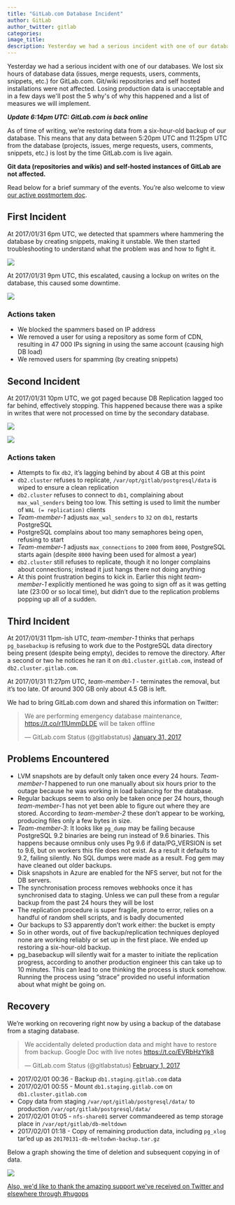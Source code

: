 ```yaml
---
title: "GitLab.com Database Incident"
author: GitLab
author_twitter: gitlab
categories:
image_title:
description: Yesterday we had a serious incident with one of our databases. We lost six hours of database data (issues, merge requests, users, comments, snippets, etc.) for GitLab.com.
---
```


Yesterday we had a serious incident with one of our databases. We lost six hours of database data (issues, merge requests, users, comments, snippets, etc.) for GitLab.com. Git/wiki repositories and self hosted installations were not affected. Losing production data is unacceptable and in a few days we'll post the 5 why's of why this happened and a list of measures we will implement.

_**Update 6:14pm UTC: GitLab.com is back online**_

<!-- more -->

As of time of writing, we’re restoring data from a six-hour-old backup of our database. This means that any data between 5:20pm UTC and 11:25pm UTC from the database (projects, issues, merge requests, users, comments, snippets, etc.) is lost by the time GitLab.com is live again.

**Git data (repositories and wikis) and self-hosted instances of GitLab are not affected.**

Read below for a brief summary of the events. You’re also welcome to view [our active postmortem doc](https://docs.google.com/document/d/1GCK53YDcBWQveod9kfzW-VCxIABGiryG7_z_6jHdVik/pub).

## First Incident


At 2017/01/31 6pm UTC, we detected that spammers where hammering the database by creating snippets, making it unstable. We then started troubleshooting to understand what the problem was and how to fight it.



![](db_incident/snippets.png)

At 2017/01/31 9pm UTC, this escalated, causing a lockup on writes on the database, this caused some downtime.

![](db_incident/locks.png)



### Actions taken

- We blocked the spammers based on IP address
- We removed a user for using a repository as some form of CDN, resulting in 47 000 IPs signing in using the same account (causing high DB load)
- We removed users for spamming (by creating snippets)

## Second Incident

At 2017/01/31 10pm UTC, we got paged because DB Replication lagged too far behind, effectively stopping. This happened because there was a spike in writes that were not processed on time by the secondary database.

![](db_incident/used.png)


![](db_incident/rep_lag.png)

### Actions taken

- Attempts to fix `db2`, it’s lagging behind by about 4 GB at this point
- `db2.cluster` refuses to replicate, `/var/opt/gitlab/postgresql/data` is wiped to ensure a clean replication
- `db2.cluster` refuses to connect to `db1`, complaining about `max_wal_senders` being too low. This setting is used to limit the number of `WAL (= replication)` clients
- _Team-member-1_ adjusts `max_wal_senders` to `32` on `db1`, restarts PostgreSQL
- PostgreSQL complains about too many semaphores being open, refusing to start
- _Team-member-1_ adjusts `max_connections` to `2000` from `8000`, PostgreSQL starts again (despite `8000` having been used for almost a year)
- `db2.cluster` still refuses to replicate, though it no longer complains about connections; instead it just hangs there not doing anything
- At this point frustration begins to kick in. Earlier this night _team-member-1_ explicitly mentioned he was going to sign off as it was getting late (23:00 or so local time), but didn’t due to the replication problems popping up all of a sudden.

## Third Incident

At 2017/01/31 11pm-ish UTC, _team-member-1_ thinks that perhaps `pg_basebackup` is refusing to work due to the PostgreSQL data directory being present (despite being empty), decides to remove the directory. After a second or two he notices he ran it on `db1.cluster.gitlab.com`, instead of `db2.cluster.gitlab.com`.

At 2017/01/31 11:27pm UTC, _team-member-1_ - terminates the removal, but it’s too late. Of around 300 GB only about 4.5 GB is left.

We had to bring GitLab.com down and shared this information on Twitter:

<div class="center">

<blockquote class="twitter-tweet" data-lang="en"><p lang="en" dir="ltr">We are performing emergency database maintenance, <a href="https://t.co/r11UmmDLDE">https://t.co/r11UmmDLDE</a> will be taken offline</p>&mdash; GitLab.com Status (@gitlabstatus) <a href="https://twitter.com/gitlabstatus/status/826572933304827904">January 31, 2017</a></blockquote>
<script async src="//platform.twitter.com/widgets.js" charset="utf-8"></script>

</div>

## Problems Encountered

- LVM snapshots are by default only taken once every 24 hours. _Team-member-1_ happened to run one manually about six hours prior to the outage because he was working in load balancing for the database.
- Regular backups seem to also only be taken once per 24 hours, though _team-member-1_ has not yet been able to figure out where they are stored. According to _team-member-2_ these don’t appear to be working, producing files only a few bytes in size.
- _Team-member-3_: It looks like `pg_dump` may be failing because PostgreSQL 9.2 binaries are being run instead of 9.6 binaries. This happens because omnibus only uses Pg 9.6 if data/PG_VERSION is set to 9.6, but on workers this file does not exist. As a result it defaults to 9.2, failing silently. No SQL dumps were made as a result. Fog gem may have cleaned out older backups.
- Disk snapshots in Azure are enabled for the NFS server, but not for the DB servers.
- The synchronisation process removes webhooks once it has synchronised data to staging. Unless we can pull these from a regular backup from the past 24 hours they will be lost
- The replication procedure is super fragile, prone to error, relies on a handful of random shell scripts, and is badly documented
- Our backups to S3 apparently don’t work either: the bucket is empty
- So in other words, out of five backup/replication techniques deployed none are working reliably or set up in the first place. We ended up restoring a six-hour-old backup.
- pg_basebackup will silently wait for a master to initiate the replication progress, according to another production engineer this can take up to 10 minutes. This can lead to one thinking the process is stuck somehow. Running the process using “strace” provided no useful information about what might be going on.

## Recovery


We’re working on recovering right now by using a backup of the database from a staging database.

<div class="center">

<blockquote class="twitter-tweet" data-lang="en"><p lang="en" dir="ltr">We accidentally deleted production data and might have to restore from backup. Google Doc with live notes <a href="https://t.co/EVRbHzYlk8">https://t.co/EVRbHzYlk8</a></p>&mdash; GitLab.com Status (@gitlabstatus) <a href="https://twitter.com/gitlabstatus/status/826591961444384768">February 1, 2017</a></blockquote>
<script async src="//platform.twitter.com/widgets.js" charset="utf-8"></script>

</div>

- 2017/02/01 00:36 - Backup `db1.staging.gitlab.com` data
- 2017/02/01 00:55 - Mount `db1.staging.gitlab.com` on `db1.cluster.gitlab.com`
- Copy data from staging `/var/opt/gitlab/postgresql/data/` to production `/var/opt/gitlab/postgresql/data/`
- 2017/02/01 01:05 - `nfs-share01` server commandeered as temp storage place in `/var/opt/gitlab/db-meltdown`
- 2017/02/01 01:18 - Copy of remaining production data, including `pg_xlog` tar’ed up as `20170131-db-meltodwn-backup.tar.gz`


Below a graph showing the time of deletion and subsequent copying in of data.

![](db_incident/delete.png)

[Also, we'd like to thank the amazing support we've received on Twitter and elsewhere through #hugops](https://twitter.com/i/moments/826818668948549632)
